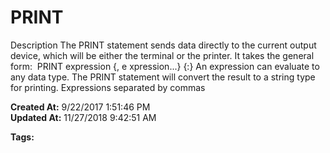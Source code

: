 # PRINT 

Description The PRINT statement sends data directly to the current output device, which will be either the terminal or the printer. It takes the general form:  PRINT expression {, e xpression...} {:} An expression can evaluate to any data type. The PRINT statement will convert the result to a string type for printing. Expressions separated by commas  

**Created At:** 9/22/2017 1:51:46 PM  
**Updated At:** 11/27/2018 9:42:51 AM  

**Tags:**
<badge text='printing' vertical='middle' />
<badge text='outpput' vertical='middle' />
